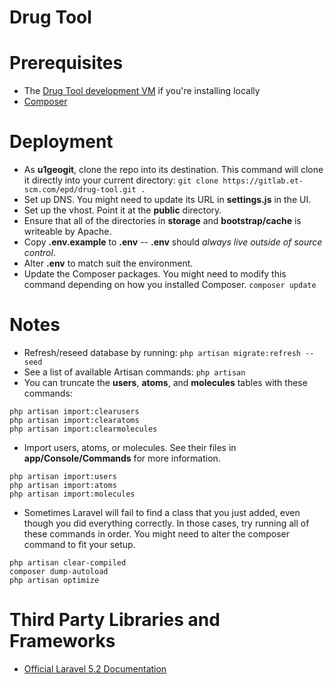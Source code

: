 # Drug Tool

# Prerequisites

- The [Drug Tool development VM](http://wanda.elseviermultimedia.us/Web_Team/Virtual_Machines) if you're installing locally
- [Composer](https://getcomposer.org/download/)

# Deployment

- As **u1geogit**, clone the repo into its destination. This command will clone it directly into your current directory: `git clone https://gitlab.et-scm.com/epd/drug-tool.git .`
- Set up DNS. You might need to update its URL in **settings.js** in the UI.
- Set up the vhost. Point it at the **public** directory.
- Ensure that all of the directories in **storage** and **bootstrap/cache** is writeable by Apache.
- Copy **.env.example** to **.env** -- **.env** should *always live outside of source control*.
- Alter **.env** to match suit the environment.
- Update the Composer packages. You might need to modify this command depending on how you installed Composer. `composer update`

# Notes

- Refresh/reseed database by running: `php artisan migrate:refresh --seed`
- See a list of available Artisan commands: `php artisan`
- You can truncate the **users**, **atoms**, and **molecules** tables with these commands:
```
php artisan import:clearusers
php artisan import:clearatoms
php artisan import:clearmolecules
```
- Import users, atoms, or molecules. See their files in **app/Console/Commands** for more information.
```
php artisan import:users
php artisan import:atoms
php artisan import:molecules
```
- Sometimes Laravel will fail to find a class that you just added, even though you did everything correctly. In those cases, try running all of these commands in order. You might need to alter the composer command to fit your setup.
```
php artisan clear-compiled
composer dump-autoload
php artisan optimize
```

# Third Party Libraries and Frameworks

- [Official Laravel 5.2 Documentation](https://laravel.com/docs/5.2)